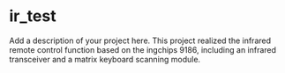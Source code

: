# ir_test

Add a description of your project here.
This project realized the infrared remote control function based on the ingchips 9186, including an infrared transceiver and a matrix keyboard scanning module.
